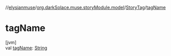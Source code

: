 //[elysianmuse](../../../index.md)/[org.darkSolace.muse.storyModule.model](../index.md)/[StoryTag](index.md)/[tagName](tag-name.md)

# tagName

[jvm]\
val [tagName](tag-name.md): [String](https://kotlinlang.org/api/latest/jvm/stdlib/kotlin/-string/index.html)
